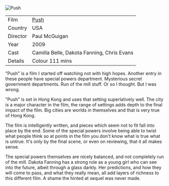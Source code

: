 ![Push](push.jpg)

| | |
|-|-|
Film|[Push](https://www.imdb.com/title/tt0465580/)
Country|USA
Director|Paul McGuigan
Year|2009
Cast|Camilla Belle, Dakota Fanning, Chris Evans
Details|Colour 111 mins

"Push" is a film I started off watching not with high hopes.
Another entry in these people have special powers department.  Mysterious
secret government departments.  Run of the mill stuff.  Or so I thought.
But I was wrong.

"Push" is set in Hong Kong and uses that setting superlatively well.  The
city is a major character in the film, the range of settings adds depth to
the final impact of the film.  Big cities are worlds in themselves and that
is very true of Hong Kong.

The film is intelligently written, and pieces which seem not to fit fall into
place by the end.  Some of the special powers involve being able to twist
what people think so at points in the film you don't know what is true what is
untrue.  It's only by the final scene, or even on reviewing, that it all makes
sense.

The special powers themselves are nicely balanced, and not completely run of
the mill.  Dakota Fanning has a strong role as a young girl who can see into
the future, albeit through a glass darkly.  Her predictions, and how they will
come to pass, and what they really mean, all add layers of richness to this
different film.  A shame the hinted at sequel was never made.
